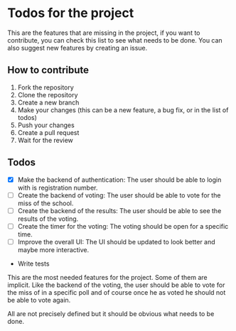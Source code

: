# Todos for the project
This are the features that are missing in the project, if you want to contribute,
you can check this list to see what needs to be done. You can also suggest new features
by creating an issue.


## How to contribute
1. Fork the repository
2. Clone the repository
3. Create a new branch
4. Make your changes (this can be a new feature, a bug fix, or in the list of todos)
5. Push your changes
6. Create a pull request
7. Wait for the review

## Todos
- [x] Make the backend of authentication:
    The user should be able to login with is registration number.
- [ ] Create the backend of voting:
    The user should be able to vote for the miss of the school.
- [ ] Create the backend of the results:
    The user should be able to see the results of the voting.
- [ ] Create the timer for the voting:
    The voting should be open for a specific time.
- [ ] Improve the overall UI:
    The UI should be updated to look better and maybe more interactive.
- Write tests



This are the most needed features for the project. Some of them are implicit.
Like the backend of the voting, the user should be able to vote for the miss of
in a specific poll and of course once he as voted he should not be able to vote again.

All are not precisely defined but it should be obvious what needs to be done.
